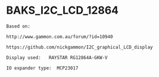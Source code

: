 # BAKS_I2C_LCD_12864

    Based on:

    http://www.gammon.com.au/forum/?id=10940

    https://github.com/nickgammon/I2C_graphical_LCD_display

    Display used:   RAYSTAR RG12864A-GKW-V

    IO expander type:  MCP23017
